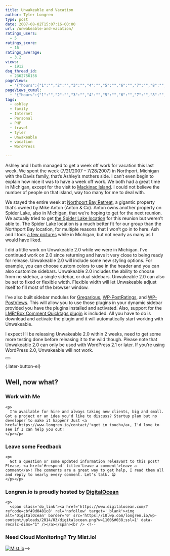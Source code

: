 ```yaml
---
title: Unwakeable and Vacation
author: Tyler Longren
type: post
date: 2007-08-02T15:07:16+00:00
url: /unwakeable-and-vacation/
ratings_users:
  - 5
ratings_score:
  - 16
ratings_average:
  - 3.2
views:
  - 1912
dsq_thread_id:
  - 2362756156
pageViews:
  - '{"hours":{"1":"","2":"","3":"","4":"","5":"","6":"","7":"","8":"","9":"","10":"","11":"","12":"","13":"","14":"","15":"","16":"","17":"","18":"","19":"","20":"","21":"","22":"","23":"","24":"","25":"","26":"","27":"","28":"","29":"","30":"","31":"","32":"","33":"","34":"","35":"","36":"","37":"","38":"","39":"","40":"","41":"","42":"","43":"","44":"","45":"","46":"","47":""},"days":{"2":"","3":"","4":"","5":"","6":"","7":"","8":"","9":"","10":"","11":"","12":"","13":"","14":""},"weeks":{"3":"","4":"","5":"","6":"","7":"","8":"","9":"","10":"","11":"","12":""},"months":{"4":"","5":"","6":"","7":"","8":"","9":"","10":"","11":"","12":"","13":"","14":"","15":"","16":"","17":"","18":"","19":"","20":"","21":"","22":"","23":"","24":""}}'
pageViews_cumul:
  - '{"hours":{"1":"","2":"","3":"","4":"","5":"","6":"","7":"","8":"","9":"","10":"","11":"","12":"","13":"","14":"","15":"","16":"","17":"","18":"","19":"","20":"","21":"","22":"","23":"","24":"","25":"","26":"","27":"","28":"","29":"","30":"","31":"","32":"","33":"","34":"","35":"","36":"","37":"","38":"","39":"","40":"","41":"","42":"","43":"","44":"","45":"","46":"","47":""},"days":{"2":"","3":"","4":"","5":"","6":"","7":"","8":"","9":"","10":"","11":"","12":"","13":"","14":""},"weeks":{"3":"","4":"","5":"","6":"","7":"","8":"","9":"","10":"","11":"","12":""},"months":{"4":"","5":"","6":"","7":"","8":"","9":"","10":"","11":"","12":"","13":"","14":"","15":"","16":"","17":"","18":"","19":"","20":"","21":"","22":"","23":"","24":""}}'
tags:
  - ashley
  - family
  - Internet
  - Personal
  - PHP
  - travel
  - tyler
  - Unwakeable
  - vacation
  - WordPress

---
```

Ashley and I both managed to get a week off work for vacation this last week. We spent the week (7/21/2007 &#8211; 7/28/2007) in Northport, Michigan with the Davis family, that&#8217;s Ashley&#8217;s mothers side. I can&#8217;t even begin to explain how nice it was to have a week off work. We both had a great time in Michigan, except for the visit to [Mackinac Island][1]. I could not believe the number of people on that island, way too many for me to deal with.

We stayed the entire week at [Northport Bay Retreat][2], a gigantic property that&#8217;s owned by Mike Anton (Anton & Co). Anton owns another property on Spider Lake, also in Michigan, that we&#8217;re hoping to get for the next reunion. We actually tried to get [the Spider Lake location][3] for this reunion but weren&#8217;t able to. The Spider Lake location is a much better fit for our group than the Northport Bay location, for multiple reasons that I won&#8217;t go in to here. Ash and I took [a few pictures][4] while in Michigan, but not nearly as many as I would have liked.

I did a little work on Unwakeable 2.0 while we were in Michigan. I&#8217;ve continued work on 2.0 since returning and have it very close to being ready for release. Unwakeable 2.0 will include some new styling options. For example, you can choose custom colors to use in the header and you can also customize sidebars. Unwakeable 2.0 includes the ability to choose from no sidebar, a single sidebar, or dual sidebars. Unwakeable 2.0 can also be set to fixed or flexible width. Flexible width will let Unwakeable adjust itself to fill most of the browser window.

I&#8217;ve also built sidebar modules for [Gregarious][5], [WP-PostRatings][6], and [WP-PostViews][6]. This will allow you to use those plugins in your dynamic sidebar provided you have the plugins installed and activated. Also, support for the [LMB^Box Comment Quicktags plugin][7] is included. All you have to do is download and activate the plugin and it will automatically start working with Unwakeable.

I expect I&#8217;ll be releasing Unwakeable 2.0 within 2 weeks, need to get some more testing done before releasing it to the wild though. Please note that Unwakeable 2.0 can only be used with WordPress 2.1 or later. If you&#8217;re using WordPress 2.0, Unwakeable will not work. 

<div class="wpulike wpulike-default " >
  <div class="wp_ulike_general_class wp_ulike_is_not_liked">
    <button type="button"
					aria-label="Like Button"
					data-ulike-id="2328"
					data-ulike-nonce="ff6e334640"
					data-ulike-type="likeThis"
					data-ulike-template="wpulike-default"
					data-ulike-display-likers="0"
					data-ulike-disable-pophover="0"
					class="wp_ulike_btn wp_ulike_put_image wp_likethis_2328"></button><span class="count-box"></span>
  </div>
</div>

[][8]{.later-button-el}

<div class='what-next'>
  <h2>
    Well, now what?
  </h2>
  
  <div class='hire'>
    <h3>
      Work with Me
    </h3>
    
    <p>
      I'm available for hire and always taking new clients, big and small. Got a project or an idea you'd like to discuss? Startup plan but no developer to make it happen? Just <a href='https://www.longren.io/contact/'>get in touch</a>, I'd love to see if I can help you out!
    </p></p>
  </div>
  
  <div class='hire'>
    <h3>
      Leave some Feedback
    </h3>
    
    <p>
      Got a question or some updated information releavant to this post? Please, <a href='#respond' title='Leave a comment'>leave a comment</a>! The comments are a great way to get help, I read them all and reply to nearly every comment. Let's talk. 😀
    </p></p>
  </div>
  
  <div class='now-what-bottom-ad'>
    <h3>
      Longren.io is proudly hosted by <a href='https://www.digitalocean.com/?refcode=cbf49d0481c8'>DigitalOcean</a>
    </h3>
    
    <p>
      <span class='do_link'><a href='https://www.digitalocean.com/?refcode=cbf49d0481c8' rel='nofollow' target='_blank'><img alt='DigitalOcean' border='0' src='https://i0.wp.com/longren.io/wp-content/uploads/2014/03/digitalocean.png?w=1100&#038;ssl=1' data-recalc-dims="1" /></a></span><br /> <!--

<h3>Need Cloud Monitoring? Try Mist.io!</h3>

<span class='do_link'><a href='http://mist.io/?ref=tyler' rel='nofollow' target='_blank'><img alt='Mist.io' border='0' src='https://i0.wp.com/longren.io/wp-content/uploads/2014/04/mistio.jpg?w=1100&#038;ssl=1' data-recalc-dims="1"></a></span>--></div> </div>

 [1]: http://www.google.com/maps?q=Mackinac+Island,+MI,+USA&sa=X&oi=map&ct=title
 [2]: http://www.antonco.com/northportbay/
 [3]: http://www.antonco.com/spiderlakeretreat/index.html
 [4]: http://www.flickr.com/photos/tlongren/tags/davisfamilyreunion/
 [5]: http://dev.lipidity.com/feature/wp-plugin-gregarious
 [6]: http://www.lesterchan.net/portfolio/programming.php
 [7]: http://aboutme.lmbbox.com/lmbbox-plugins/lmbbox-comment-quicktags/
 [8]: #